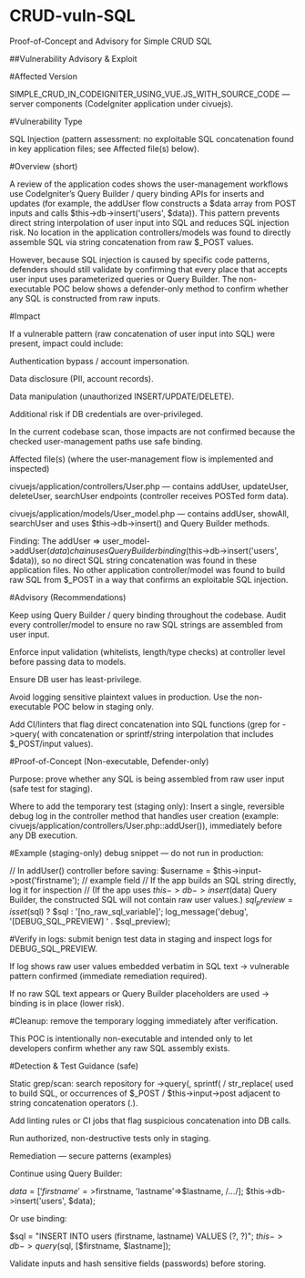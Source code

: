 # CRUD-vuln-SQL
Proof-of-Concept and Advisory for Simple CRUD SQL

##Vulnerability Advisory & Exploit

#Affected Version

SIMPLE_CRUD_IN_CODEIGNITER_USING_VUE.JS_WITH_SOURCE_CODE — server components (CodeIgniter application under civuejs).

#Vulnerability Type

SQL Injection (pattern assessment: no exploitable SQL concatenation found in key application files; see Affected file(s) below).

#Overview (short)

A review of the application codes shows the user-management workflows use CodeIgniter’s Query Builder / query binding APIs for inserts and updates (for example, the addUser flow constructs a $data array from POST inputs and calls $this->db->insert('users', $data)). This pattern prevents direct string interpolation of user input into SQL and reduces SQL injection risk. No location in the application controllers/models was found to directly assemble SQL via string concatenation from raw $_POST values.

However, because SQL injection is caused by specific code patterns, defenders should still validate by confirming that every place that accepts user input uses parameterized queries or Query Builder. The non-executable POC below shows a defender-only method to confirm whether any SQL is constructed from raw inputs.

#Impact

If a vulnerable pattern (raw concatenation of user input into SQL) were present, impact could include:

Authentication bypass / account impersonation.

Data disclosure (PII, account records).

Data manipulation (unauthorized INSERT/UPDATE/DELETE).

Additional risk if DB credentials are over-privileged.

In the current codebase scan, those impacts are not confirmed because the checked user-management paths use safe binding.

Affected file(s) (where the user-management flow is implemented and inspected)

civuejs/application/controllers/User.php — contains addUser, updateUser, deleteUser, searchUser endpoints (controller receives POSTed form data).

civuejs/application/models/User_model.php — contains addUser, showAll, searchUser and uses $this->db->insert() and Query Builder methods.

Finding: The addUser => user_model->addUser($data) chain uses Query Builder binding ($this->db->insert('users', $data)), so no direct SQL string concatenation was found in these application files. No other application controller/model was found to build raw SQL from $_POST in a way that confirms an exploitable SQL injection.

#Advisory (Recommendations)

Keep using Query Builder / query binding throughout the codebase. Audit every controller/model to ensure no raw SQL strings are assembled from user input.

Enforce input validation (whitelists, length/type checks) at controller level before passing data to models.

Ensure DB user has least-privilege.

Avoid logging sensitive plaintext values in production. Use the non-executable POC below in staging only.

Add CI/linters that flag direct concatenation into SQL functions (grep for ->query( with concatenation or sprintf/string interpolation that includes $_POST/input values).

#Proof-of-Concept (Non-executable, Defender-only)

Purpose: prove whether any SQL is being assembled from raw user input (safe test for staging).

Where to add the temporary test (staging only):
Insert a single, reversible debug log in the controller method that handles user creation (example: civuejs/application/controllers/User.php::addUser()), immediately before any DB execution.

#Example (staging-only) debug snippet — do not run in production:

// In addUser() controller before saving:
$username = $this->input->post('firstname');   // example field
// If the app builds an SQL string directly, log it for inspection
// (If the app uses $this->db->insert($data) Query Builder, the constructed SQL will not contain raw user values.)
$sql_preview = isset($sql) ? $sql : '[no_raw_sql_variable]';
log_message('debug', '[DEBUG_SQL_PREVIEW] ' . $sql_preview);


#Verify in logs: submit benign test data in staging and inspect logs for DEBUG_SQL_PREVIEW.

If log shows raw user values embedded verbatim in SQL text → vulnerable pattern confirmed (immediate remediation required).

If no raw SQL text appears or Query Builder placeholders are used → binding is in place (lower risk).

#Cleanup: remove the temporary logging immediately after verification.

This POC is intentionally non-executable and intended only to let developers confirm whether any raw SQL assembly exists.

#Detection & Test Guidance (safe)

Static grep/scan: search repository for ->query(, sprintf( / str_replace( used to build SQL, or occurrences of $_POST / $this->input->post adjacent to string concatenation operators (.).

Add linting rules or CI jobs that flag suspicious concatenation into DB calls.

Run authorized, non-destructive tests only in staging.

Remediation — secure patterns (examples)

Continue using Query Builder:

$data = ['firstname'=>$firstname, 'lastname'=>$lastname, /*...*/];
$this->db->insert('users', $data);


Or use binding:

$sql = "INSERT INTO users (firstname, lastname) VALUES (?, ?)";
$this->db->query($sql, [$firstname, $lastname]);


Validate inputs and hash sensitive fields (passwords) before storing.
